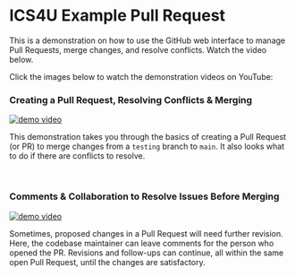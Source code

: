 # ICS4U Example Pull Request

This is a demonstration on how to use the GitHub web interface to manage Pull Requests, 
merge changes, and resolve conflicts. Watch the video below.

Click the images below to watch the demonstration videos on YouTube:

### Creating a Pull Request, Resolving Conflicts & Merging
[![demo video](https://img.youtube.com/vi/ZFaGQrsYlXY/0.jpg)](https://www.youtube.com/watch?v=ZFaGQrsYlXY)

This demonstration takes you through the basics of creating a Pull Request (or PR)
to merge changes from a `testing` branch to `main`. It also looks what to do if there are conflicts to resolve.

<br>

### Comments & Collaboration to Resolve Issues Before Merging
[![demo video](https://img.youtube.com/vi/ELCoQi0z_mQ/0.jpg)](https://www.youtube.com/watch?v=ELCoQi0z_mQ)

Sometimes, proposed changes in a Pull Request will need further revision. Here, the codebase maintainer can leave comments for the person who opened the PR. Revisions and follow-ups can continue, all within the same open Pull Request, until the changes are satisfactory. 